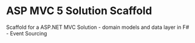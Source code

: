 # ASP MVC 5 Solution Scaffold
Scaffold for a ASP.NET MVC Solution - domain models and data layer in F# - Event Sourcing
